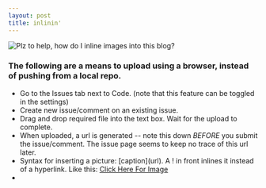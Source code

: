```yaml
---
layout: post
title: inlinin'
--- 
```


![Plz to help, how do I inline images into this blog?](https://cloud.githubusercontent.com/assets/16248469/12932017/ec18dc14-cf80-11e5-9e54-9d2f154269a1.jpg)

### The following are a means to upload using a browser, instead of pushing from a local repo. 
+ Go to the Issues tab next to Code. (note that this feature can be toggled in the settings)
+ Create new issue/comment on an existing issue.
+ Drag and drop required file into the text box. Wait for the upload to complete.
+ When uploaded, a url is generated -- note this down *BEFORE* you submit the issue/comment. The issue page seems to keep no trace of this url later.
+ Syntax for inserting a picture: \[caption\]\(url\). A \! in front inlines it instead of a hyperlink. Like this: [Click Here For Image](https://cloud.githubusercontent.com/assets/16248469/12933112/b79904f4-cf86-11e5-82a2-f2df69fcd696.png)
+ 
